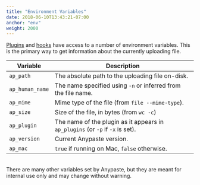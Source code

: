 ```yaml
---
title: "Environment Variables"
date: 2018-06-10T13:43:21-07:00
anchor: "env"
weight: 2000
---
```


[Plugins](#making-plugins) and [hooks](#hooks) have access to a number of environment variables. This is the primary way to get information about the currently uploading file.

Variable|Description
---|---
`ap_path`| The absolute path to the uploading file on-disk.
`ap_human_name`| The name specified using `-n` or inferred from the file name.
`ap_mime`| Mime type of the file (from `file --mime-type`).
`ap_size`| Size of the file, in bytes (from `wc -c`)
`ap_plugin`| The name of the plugin as it appears in `ap_plugins` (or `-p` if `-x` is set).
`ap_version`| Current Anypaste version.
`ap_mac`| `true` if running on Mac, `false` otherwise.
<br>
There are many other variables set by Anypaste, but they are meant for internal use only and may change without warning.
